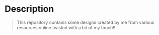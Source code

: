 # Description

> This repository contains some designs created by me from various resources online twisted with a bit of my touch!!
